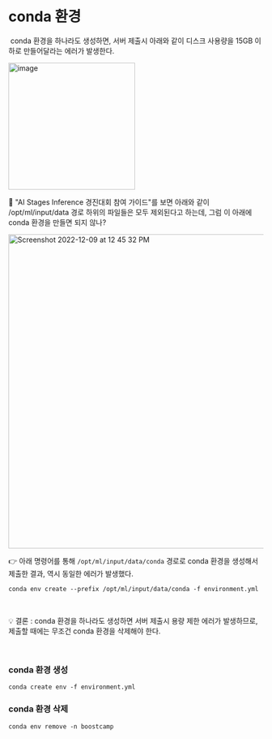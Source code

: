# conda 환경
​
conda 환경을 하나라도 생성하면, 서버 제출시 아래와 같이 디스크 사용량을 15GB 이하로 만들어달라는 에러가 발생한다.

<img width="250" alt="image" src="https://user-images.githubusercontent.com/9074297/206820814-b7c93415-86fe-4d1c-beca-bdaca603baba.png">

<br>

🤔 "AI Stages Inference 경진대회 참여 가이드"를 보면 아래와 같이 /opt/ml/input/data 경로 하위의 파일들은 모두 제외된다고 하는데, 그럼 이 아래에 conda 환경을 만들면 되지 않나?

<img width="619" alt="Screenshot 2022-12-09 at 12 45 32 PM" src="https://user-images.githubusercontent.com/9074297/206820993-cb9277bd-ea6a-4b1a-b6de-2cf1b02876b8.png">

<br>

👉 아래 명령어를 통해 `/opt/ml/input/data/conda` 경로로 conda 환경을 생성해서 제출한 결과, 역시 동일한 에러가 발생했다.
```shell
conda env create --prefix /opt/ml/input/data/conda -f environment.yml
```

<br>

💡 결론 : conda 환경을 하나라도 생성하면 서버 제출시 용량 제한 에러가 발생하므로, 제출할 때에는 무조건 conda 환경을 삭제해야 한다.

<br>

### conda 환경 생성

```shell
conda create env -f environment.yml
```

### conda 환경 삭제

```shell
conda env remove -n boostcamp
```
